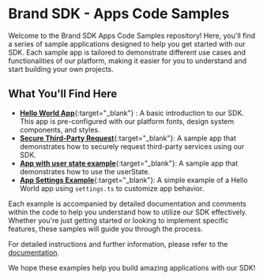 # Brand SDK - Apps Code Samples

Welcome to the Brand SDK Apps Code Samples repository! Here, you'll find a series of sample applications designed to help you get started with our SDK. Each sample app is tailored to demonstrate different use cases and functionalities of our platform, making it easier for you to understand and start building your own projects.

## What You'll Find Here

-   [**Hello World App**](https://github.com/Frontify/sdk-apps-code-examples/tree/main/examples/hello-world){:target="_blank"} : A basic introduction to our SDK. This app is pre-configured with our platform fonts, design system components, and styles.
-   [**Secure Third-Party Request**](https://github.com/Frontify/sdk-apps-code-examples/tree/main/examples/secure-third-party-request){:target="_blank"}: A sample app that demonstrates how to securely request third-party services using our SDK.
-   [**App with user state example**](https://github.com/Frontify/sdk-apps-code-examples/tree/main/examples/app-with-state){:target="_blank"}: A sample app that demonstrates how to use the userState.
-   [**App Settings Example**](https://github.com/Frontify/sdk-apps-code-examples/tree/main/examples/app-settings){:target="_blank"}: A simple example of a Hello World app using `settings.ts` to customize app behavior.

Each example is accompanied by detailed documentation and comments within the code to help you understand how to utilize our SDK effectively. Whether you're just getting started or looking to implement specific features, these samples will guide you through the process.

For detailed instructions and further information, please refer to the [documentation](https://developer.frontify.com/).

We hope these examples help you build amazing applications with our SDK!
